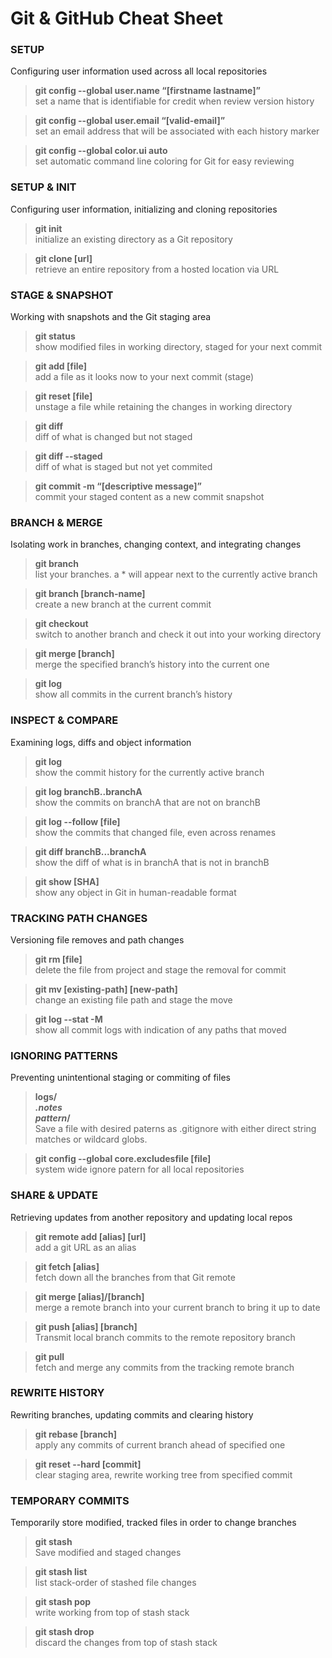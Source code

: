 # Git & GitHub Cheat Sheet

### SETUP
Configuring user information used across all local repositories
> **git config --global user.name “[firstname lastname]”**  
set a name that is identifiable for credit when review version history

> **git config --global user.email “[valid-email]”**  
set an email address that will be associated with each history marker

> **git config --global color.ui auto**  
set automatic command line coloring for Git for easy reviewing


### SETUP & INIT
Configuring user information, initializing and cloning repositories
> **git init**  
initialize an existing directory as a Git repository  

> **git clone [url]**  
retrieve an entire repository from a hosted location via URL


### STAGE & SNAPSHOT
Working with snapshots and the Git staging area
> **git status**  
show modified files in working directory, staged for your next commit  

> **git add [file]**  
add a file as it looks now to your next commit (stage)  

> **git reset [file]**  
unstage a file while retaining the changes in working directory  

>  **git diff**  
diff of what is changed but not staged 

>  **git diff --staged**  
diff of what is staged but not yet commited  

> **git commit -m “[descriptive message]”**  
commit your staged content as a new commit snapshot


### BRANCH & MERGE
Isolating work in branches, changing context, and integrating changes

> **git branch**  
list your branches. a * will appear next to the currently active branch

> **git branch [branch-name]**  
create a new branch at the current commit

> **git checkout**  
switch to another branch and check it out into your working directory

> **git merge [branch]**  
merge the specified branch’s history into the current one

> **git log**  
show all commits in the current branch’s history



### INSPECT & COMPARE
Examining logs, diffs and object information

>**git log**  
show the commit history for the currently active branch

>**git log branchB..branchA**  
show the commits on branchA that are not on branchB

>**git log --follow [file]**  
show the commits that changed file, even across renames

>**git diff branchB...branchA**  
show the diff of what is in branchA that is not in branchB

>**git show [SHA]**  
show any object in Git in human-readable format


### TRACKING PATH CHANGES
Versioning file removes and path changes

>**git rm [file]**  
delete the file from project and stage the removal for commit

>**git mv [existing-path] [new-path]**  
change an existing file path and stage the move

>**git log --stat -M**  
show all commit logs with indication of any paths that moved



### IGNORING PATTERNS
Preventing unintentional staging or commiting of files

>**logs/  
>*.notes  
>pattern*/**  
Save a file with desired paterns as .gitignore with either direct string
matches or wildcard globs.

> **git config --global core.excludesfile [file]**  
system wide ignore patern for all local repositories

### SHARE & UPDATE
Retrieving updates from another repository and updating local repos

> **git remote add [alias] [url]**  
add a git URL as an alias

>**git fetch [alias]**  
fetch down all the branches from that Git remote

>**git merge [alias]/[branch]**  
merge a remote branch into your current branch to bring it up to date

>**git push [alias] [branch]**  
Transmit local branch commits to the remote repository branch

>**git pull**  
fetch and merge any commits from the tracking remote branch

### REWRITE HISTORY
Rewriting branches, updating commits and clearing history

>**git rebase [branch]**  
apply any commits of current branch ahead of specified one

>**git reset --hard [commit]**  
clear staging area, rewrite working tree from specified commit

### TEMPORARY COMMITS
Temporarily store modified, tracked files in order to change branches

>**git stash**  
Save modified and staged changes

>**git stash list**  
list stack-order of stashed file changes

>**git stash pop**  
write working from top of stash stack

>**git stash drop**  
discard the changes from top of stash stack